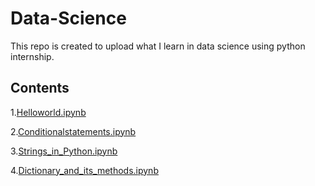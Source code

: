 # Data-Science
This repo is created to upload what I learn in data science using python internship.

## Contents

1.[Helloworld.ipynb](Helloword.ipynb)

2.[Conditionalstatements.ipynb](Conditionalstatements.ipynb)

3.[Strings_in_Python.ipynb](Strings_in_Python.ipynb)

4.[Dictionary_and_its_methods.ipynb](Dictionay_and_its_methods)
